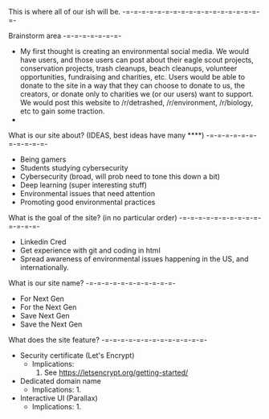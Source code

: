 This is where all of our ish will be. 
-=-=-=-=-=-=-=-=-=-=-=-=-=-=-=-=-=-=-

Brainstorm area
-=-=-=-=-=-=-=-
* My first thought is creating an environmental social media. We would have users, 
and those users can post about their eagle scout projects, conservation projects,
trash cleanups, beach cleanups, volunteer opportunities, fundraising and charities, etc.
Users would be able to donate to the site in a way that they can choose to donate to us,
the creators, or donate only to charities we (or our users) want to support. We would post
this website to /r/detrashed, /r/environment, /r/biology, etc to gain some traction.
* 


What is our site about? (IDEAS, best ideas have many ****)
-=-=-=-=-=-=-=-=-=-=-=-
* Being gamers
* Students studying cybersecurity
* Cybersecurity (broad, will prob need to tone this down a bit)
* Deep learning (super interesting stuff)
* Environmental issues that need attention
* Promoting good environmental practices

What is the goal of the site? (in no particular order)
-=-=-=-=-=-=-=-=-=-=-=-=-=-=-
* Linkedin Cred
* Get experience with git and coding in html
* Spread awareness of environmental issues happening in the US, and internationally.


What is our site name?
-=-=-=-=-=-=-=-=-=-=-=-
* For Next Gen
* For the Next Gen
* Save Next Gen
* Save the Next Gen



What does the site feature?
-=-=-=-=-=-=-=-=-=-=-=-=-=-
* Security certificate (Let's Encrypt)
    - Implications:
        1. See https://letsencrypt.org/getting-started/
* Dedicated domain name
    - Implications:
        1. 
* Interactive UI (Parallax)
    - Implications:
        1. 